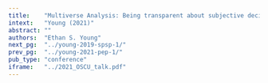```yaml
---
title:    "Multiverse Analysis: Being transparent about subjective decisions in data analysis"
intext:   "Young (2021)"
abstract: ""
authors:  "Ethan S. Young"
next_pg:  "../young-2019-spsp-1/"
prev_pg:  "../young-2021-pep-1/"
pub_type: "conference"
iframe:   "../2021_OSCU_talk.pdf"
---
```

